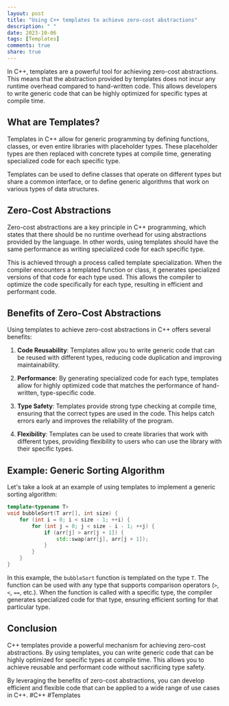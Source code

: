```yaml
---
layout: post
title: "Using C++ templates to achieve zero-cost abstractions"
description: " "
date: 2023-10-06
tags: [Templates]
comments: true
share: true
---
```


In C++, templates are a powerful tool for achieving zero-cost abstractions. This means that the abstraction provided by templates does not incur any runtime overhead compared to hand-written code. This allows developers to write generic code that can be highly optimized for specific types at compile time.

## What are Templates?

Templates in C++ allow for generic programming by defining functions, classes, or even entire libraries with placeholder types. These placeholder types are then replaced with concrete types at compile time, generating specialized code for each specific type.

Templates can be used to define classes that operate on different types but share a common interface, or to define generic algorithms that work on various types of data structures.

## Zero-Cost Abstractions

Zero-cost abstractions are a key principle in C++ programming, which states that there should be no runtime overhead for using abstractions provided by the language. In other words, using templates should have the same performance as writing specialized code for each specific type.

This is achieved through a process called template specialization. When the compiler encounters a templated function or class, it generates specialized versions of that code for each type used. This allows the compiler to optimize the code specifically for each type, resulting in efficient and performant code.

## Benefits of Zero-Cost Abstractions

Using templates to achieve zero-cost abstractions in C++ offers several benefits:

1. **Code Reusability**: Templates allow you to write generic code that can be reused with different types, reducing code duplication and improving maintainability.

2. **Performance**: By generating specialized code for each type, templates allow for highly optimized code that matches the performance of hand-written, type-specific code.

3. **Type Safety**: Templates provide strong type checking at compile time, ensuring that the correct types are used in the code. This helps catch errors early and improves the reliability of the program.

4. **Flexibility**: Templates can be used to create libraries that work with different types, providing flexibility to users who can use the library with their specific types.

## Example: Generic Sorting Algorithm

Let's take a look at an example of using templates to implement a generic sorting algorithm:

```cpp
template<typename T>
void bubbleSort(T arr[], int size) {
    for (int i = 0; i < size - 1; ++i) {
        for (int j = 0; j < size - i - 1; ++j) {
            if (arr[j] > arr[j + 1]) {
                std::swap(arr[j], arr[j + 1]);
            }
        }
    }
}
```

In this example, the `bubbleSort` function is templated on the type `T`. The function can be used with any type that supports comparison operators (`>`, `<`, `==`, etc.). When the function is called with a specific type, the compiler generates specialized code for that type, ensuring efficient sorting for that particular type.

## Conclusion

C++ templates provide a powerful mechanism for achieving zero-cost abstractions. By using templates, you can write generic code that can be highly optimized for specific types at compile time. This allows you to achieve reusable and performant code without sacrificing type safety.

By leveraging the benefits of zero-cost abstractions, you can develop efficient and flexible code that can be applied to a wide range of use cases in C++. #C++ #Templates